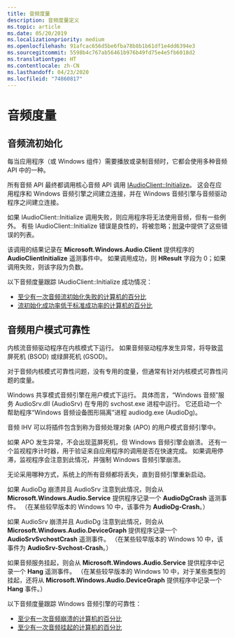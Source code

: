 ```yaml
---
title: 音频度量
description: 音频度量定义
ms.topic: article
ms.date: 05/20/2019
ms.localizationpriority: medium
ms.openlocfilehash: 91afcac656d5be6fba78b8b1b61df1e4dd6394e3
ms.sourcegitcommit: 5598b4c767ab56461b976b49fd75e4e5fb6018d2
ms.translationtype: HT
ms.contentlocale: zh-CN
ms.lasthandoff: 04/23/2020
ms.locfileid: "74860817"
---
```

# <a name="audio-measures"></a>音频度量

## <a name="audio-stream-initialization"></a>音频流初始化

每当应用程序（或 Windows 组件）需要播放或录制音频时，它都会使用多种音频 API 中的一种。

所有音频 API 最终都调用核心音频 API 调用 [IAudioClient::Initialize](https://docs.microsoft.com/windows/win32/api/audioclient/nf-audioclient-iaudioclient-initialize)。 这会在应用程序和 Windows 音频引擎之间建立连接，并在 Windows 音频引擎与音频驱动程序之间建立连接。

如果 IAudioClient::Initialize 调用失败，则应用程序将无法使用音频，但有一些例外。 有些 IAudioClient::Initialize 错误是良性的，将被忽略；[附录](measure-appendix.md)中提供了这些错误的列表。

该调用的结果记录在 **Microsoft.Windows.Audio.Client** 提供程序的 **AudioClientInitialize** 遥测事件中。 如果调用成功，则 **HResult** 字段为 0；如果调用失败，则该字段为负数。

以下音频度量跟踪 IAudioClient::Initialize 成功情况：
* [至少有一次音频流初始化失败的计算机的百分比](pct-machines-with-at-least-one-audio-stream-initialization-failure.md)
* [流初始化成功率低于标准成功率的计算机的百分比](pct-machines-with-subpar-stream-initialization-success-rate.md)

## <a name="audio-user-mode-reliability"></a>音频用户模式可靠性

内核流音频驱动程序在内核模式下运行。 如果音频驱动程序发生异常，将导致蓝屏死机 (BSOD) 或绿屏死机 (GSOD)。

对于音频内核模式可靠性问题，没有专用的度量，但通常有针对内核模式可靠性问题的度量。

Windows 共享模式音频引擎在用户模式下运行。 具体而言，“Windows 音频”服务 AudioSrv.dll (AudioSrv) 在专用的 svchost.exe 进程中运行。 它还启动一个帮助程序“Windows 音频设备图形隔离”进程 audiodg.exe (AudioDg)。

音频 IHV 可以将插件包含到称为音频处理对象 (APO) 的用户模式音频引擎中。

如果 APO 发生异常，不会出现蓝屏死机，但 Windows 音频引擎会崩溃。 还有一个监视程序计时器，用于验证来自应用程序的调用是否在快速完成。 如果调用停滞，监视程序会注意到此情况，并强制 Windows 音频引擎崩溃。

无论采用哪种方式，系统上的所有音频都将丢失，直到音频引擎重新启动。

如果 AudioDg 崩溃并且 AudioSrv 注意到此情况，则会从 **Microsoft.Windows.Audio.Service** 提供程序记录一个 **AudioDgCrash** 遥测事件。 （在某些较早版本的 Windows 10 中，该事件为 **AudioDg-Crash**。）

如果 AudioSrv 崩溃并且 AudioDg 注意到此情况，则会从 **Microsoft.Windows.Audio.DeviceGraph** 提供程序记录一个 **AudioSrvSvchostCrash** 遥测事件。 （在某些较早版本的 Windows 10 中，该事件为 **AudioSrv-Svchost-Crash**。）

如果音频服务挂起，则会从 **Microsoft.Windows.Audio.Service** 提供程序中记录一个 **Hang** 遥测事件。 （在某些较早版本的 Windows 10 中，对于某些类型的挂起，还将从 **Microsoft.Windows.Audio.DeviceGraph** 提供程序中记录一个 **Hang** 事件。）

以下音频度量跟踪 Windows 音频引擎的可靠性：
* [至少有一次音频崩溃的计算机的百分比](percent-machines-with-at-least-one-audio-crash.md)
* [至少有一次音频挂起的计算机的百分比](pct-machines-with-at-least-one-audio-hang.md)
